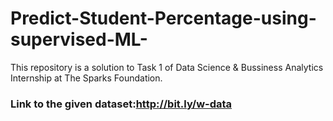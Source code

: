 # Predict-Student-Percentage-using-supervised-ML-
This repository is a solution to Task 1 of Data Science &amp; Bussiness Analytics Internship at The Sparks Foundation.
### Link to the given dataset:http://bit.ly/w-data
